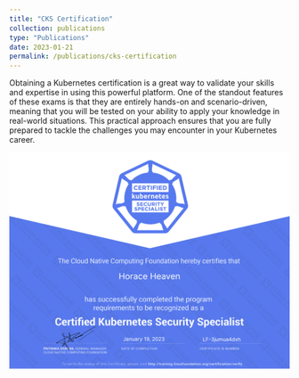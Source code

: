 ```yaml
---
title: "CKS Certification"
collection: publications
type: "Publications"
date: 2023-01-21
permalink: /publications/cks-certification
---
```


Obtaining a Kubernetes certification is a great way to validate your skills and expertise in using this powerful platform. One of the standout features of these exams is that they are entirely hands-on and scenario-driven, meaning that you will be tested on your ability to apply your knowledge in real-world situations. This practical approach ensures that you are fully prepared to tackle the challenges you may encounter in your Kubernetes career.

![cks certification](./horace-heaven-cks-f3fde4ae-2121-4a3f-9b09-efae9a88ef2f.jpg "CKS Certification")